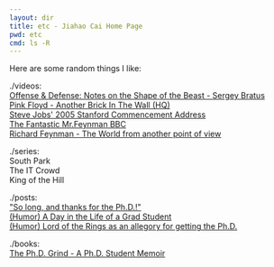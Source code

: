 ```yaml
---
layout: dir
title: etc - Jiahao Cai Home Page
pwd: etc
cmd: ls -R
---
```


Here are some random things I like:    

./videos:    
[Offense & Defense: Notes on the Shape of the Beast - Sergey Bratus](https://www.youtube.com/watch?v=LmhTW3fsnmg)      
[Pink Floyd - Another Brick In The Wall (HQ)](https://www.youtube.com/watch?v=YR5ApYxkU-U)      
[Steve Jobs' 2005 Stanford Commencement Address](https://www.youtube.com/watch?v=UF8uR6Z6KLc)      
[The Fantastic Mr.Feynman BBC](https://www.dailymotion.com/video/x164gtn)      
[Richard Feynman - The World from another point of view](https://www.youtube.com/watch?v=GNhlNSLQAFE)    

./series:   
South Park   
The IT Crowd   
King of the Hill   

./posts:    
["So long, and thanks for the Ph.D.!"](https://www.cs.princeton.edu/~jrex/teaching/spring2005/fft/azuma.html)     
[(Humor) A Day in the Life of a Grad Student](http://www.cs.unc.edu/~azuma/grad.day)    
[(Humor) Lord of the Rings as an allegory for getting the Ph.D.](http://danny.oz.au/danny/humour/phd_lotr.html)    

./books:     
[The Ph.D. Grind - A Ph.D. Student Memoir](http://pgbovine.net/PhD-memoir/pguo-PhD-grind.pdf)



